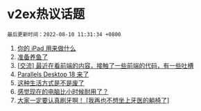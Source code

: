 # v2ex热议话题

`最后更新时间：2022-08-10 11:31:34 +0800`

1. [你的 iPad 用来做什么](https://www.v2ex.com/t/871654)
1. [准备养鱼了](https://www.v2ex.com/t/871647)
1. [[交流] 最近在看前端的内容，接触了一些前端的代码，有一些吐槽](https://www.v2ex.com/t/871818)
1. [Parallels Desktop 18 来了](https://www.v2ex.com/t/871708)
1. [这种生活方式是不是废了](https://www.v2ex.com/t/871719)
1. [感觉现在的电脑比小时候耐用了？](https://www.v2ex.com/t/871817)
1. [大家一定要认真刷牙啊！ [我再也不想坐上牙医的躺椅了]](https://www.v2ex.com/t/871789)

